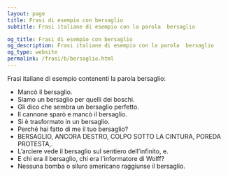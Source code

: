 ```yaml
---
layout: page
title: Frasi di esempio con bersaglio 
subtitle: Frasi italiane di esempio con la parola  bersaglio

og_title: Frasi di esempio con bersaglio 
og_description: Frasi italiane di esempio con la parola  bersaglio
og_type: website
permalink: /frasi/b/bersaglio.html
---
```


Frasi italiane di esempio contenenti la parola bersaglio:


- Mancò il bersaglio.
- Siamo un bersaglio per quelli dei boschi.
- Gli dico che sembra un bersaglio perfetto.
- Il cannone sparò e mancò il bersaglio.
- Si è trasformato in un bersaglio.
- Perché hai fatto di me il tuo bersaglio?
- BERSAGLIO, ANCORA DESTRO, COLPO SOTTO LA CINTURA, POREDA PROTESTA,.
- L’arciere vede il bersaglio sul sentiero dell’infinito, e.
- E chi era il bersaglio, chi era l'informatore di Wolff?
- Nessuna bomba o siluro americano raggiunse il bersaglio.
